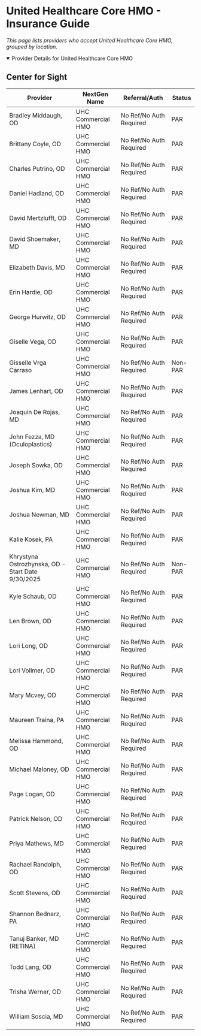 # United Healthcare Core HMO - Insurance Guide

*This page lists providers who accept United Healthcare Core HMO, grouped by location.*

<details open><summary>Provider Details for United Healthcare Core HMO</summary>

## Center for Sight

| Provider | NextGen Name | Referral/Auth | Status |
|----------|-------------|--------------|--------|
| Bradley Middaugh, OD | UHC Commercial HMO | No Ref/No Auth Required | PAR |
| Brittany Coyle, OD | UHC Commercial HMO | No Ref/No Auth Required | PAR |
| Charles Putrino, OD | UHC Commercial HMO | No Ref/No Auth Required | PAR |
| Daniel Hadland, OD | UHC Commercial HMO | No Ref/No Auth Required | PAR |
| David Mertzlufft, OD | UHC Commercial HMO | No Ref/No Auth Required | PAR |
| David Shoemaker, MD | UHC Commercial HMO | No Ref/No Auth Required | PAR |
| Elizabeth Davis, MD | UHC Commercial HMO | No Ref/No Auth Required | PAR |
| Erin Hardie, OD | UHC Commercial HMO | No Ref/No Auth Required | PAR |
| George Hurwitz, OD | UHC Commercial HMO | No Ref/No Auth Required | PAR |
| Giselle Vega, OD | UHC Commercial HMO | No Ref/No Auth Required | PAR |
| Gisselle Vrga Carraso | UHC Commercial HMO | No Ref/No Auth Required | Non-PAR |
| James Lenhart, OD | UHC Commercial HMO | No Ref/No Auth Required | PAR |
| Joaquin De Rojas, MD | UHC Commercial HMO | No Ref/No Auth Required | PAR |
| John Fezza, MD (Oculoplastics) | UHC Commercial HMO | No Ref/No Auth Required | PAR |
| Joseph Sowka, OD | UHC Commercial HMO | No Ref/No Auth Required | PAR |
| Joshua Kim, MD | UHC Commercial HMO | No Ref/No Auth Required | PAR |
| Joshua Newman, MD | UHC Commercial HMO | No Ref/No Auth Required | PAR |
| Kalie Kosek, PA | UHC Commercial HMO | No Ref/No Auth Required | PAR |
| Khrystyna Ostrozhynska, OD - Start Date 9/30/2025 | UHC Commercial HMO | No Ref/No Auth Required | Non-PAR |
| Kyle Schaub, OD | UHC Commercial HMO | No Ref/No Auth Required | PAR |
| Len Brown, OD | UHC Commercial HMO | No Ref/No Auth Required | PAR |
| Lori Long, OD | UHC Commercial HMO | No Ref/No Auth Required | PAR |
| Lori Vollmer, OD | UHC Commercial HMO | No Ref/No Auth Required | PAR |
| Mary Mcvey, OD | UHC Commercial HMO | No Ref/No Auth Required | PAR |
| Maureen Traina, PA | UHC Commercial HMO | No Ref/No Auth Required | PAR |
| Melissa Hammond, OD | UHC Commercial HMO | No Ref/No Auth Required | PAR |
| Michael Maloney, OD | UHC Commercial HMO | No Ref/No Auth Required | PAR |
| Page Logan, OD | UHC Commercial HMO | No Ref/No Auth Required | PAR |
| Patrick Nelson, OD | UHC Commercial HMO | No Ref/No Auth Required | PAR |
| Priya Mathews, MD | UHC Commercial HMO | No Ref/No Auth Required | PAR |
| Rachael Randolph, OD | UHC Commercial HMO | No Ref/No Auth Required | PAR |
| Scott Stevens, OD | UHC Commercial HMO | No Ref/No Auth Required | PAR |
| Shannon Bednarz, PA | UHC Commercial HMO | No Ref/No Auth Required | PAR |
| Tanuj Banker, MD (RETINA) | UHC Commercial HMO | No Ref/No Auth Required | PAR |
| Todd Lang, OD | UHC Commercial HMO | No Ref/No Auth Required | PAR |
| Trisha Werner, OD | UHC Commercial HMO | No Ref/No Auth Required | PAR |
| William Soscia, MD | UHC Commercial HMO | No Ref/No Auth Required | PAR |

</details>

